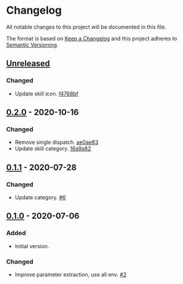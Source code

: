 # Changelog

All notable changes to this project will be documented in this file.

The format is based on [Keep a Changelog](http://keepachangelog.com/)
and this project adheres to [Semantic Versioning](http://semver.org/).

## [Unreleased](https://github.com/atomist-skills/markdownlint-skill/compare/0.2.0...HEAD)

### Changed

-   Update skill icon. [f4768bf](https://github.com/atomist-skills/markdownlint-skill/commit/f4768bfcb6b835a81a3b4fcc8fadd37b5af7c75f)

## [0.2.0](https://github.com/atomist-skills/markdownlint-skill/compare/0.1.1...0.2.0) - 2020-10-16

### Changed

-   Remove single dispatch. [ae0ae83](https://github.com/atomist-skills/markdownlint-skill/commit/ae0ae8389e1a532d5839ae706308f80975c4e83a)
-   Update skill category. [16a9a82](https://github.com/atomist-skills/markdownlint-skill/commit/16a9a829b0b72864e77b0527753f30c83c9b0a87)

## [0.1.1](https://github.com/atomist-skills/markdownlint-skill/compare/0.1.0...0.1.1) - 2020-07-28

### Changed

-   Update category. [#6](https://github.com/atomist-skills/markdownlint-skill/issues/6)

## [0.1.0](https://github.com/atomist-skills/markdownlint-skill/tree/0.1.0) - 2020-07-06

### Added

-   Initial version.

### Changed

-   Improve parameter extraction, use all env. [#2](https://github.com/atomist-skills/markdownlint-skill/issues/2)
